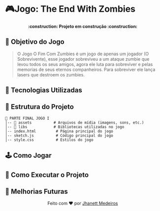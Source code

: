 # 🎮Jogo: The End With Zombies
<h4 align="center"> 
    :construction:  Projeto em construção  :construction:
</h4>

## 🎯 Objetivo do Jogo
> O Jogo O Fim Com Zumbies é um jogo de apenas um jogador (O Sobrevivente), esse jogador sobreviveu a um ataque zumbie que levou todos os seus amigos, agora ele luta para sobreviver e pelas memorias de seus eternos companheiros. Para sobreviver ele lança lasers que destroem os zumbies.

## 🚀 Tecnologias Utilizadas


## 📂 Estrutura do Projeto
```
📂 PARTE FINAL JOGO I
│-- 📂 assets          # Arquivos de mídia (imagens, sons, etc.)
│-- 📂 libs            # Bibliotecas utilizadas no jogo
│-- index.html         # Página principal do jogo
│-- sketch.js          # Código principal do jogo
│-- style.css          # Estilos do jogo
```

## 🕹️ Como Jogar

## 🔧 Como Executar o Projeto

## 📌 Melhorias Futuras

<p align="center">
  Feito com ❤️ por <a href="#">Jhanett Medeiros</a>
</p>
